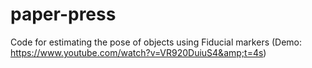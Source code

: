 # paper-press
Code for estimating the pose of objects using Fiducial markers (Demo: https://www.youtube.com/watch?v=VR920DuiuS4&amp;t=4s)
